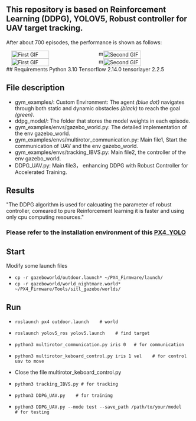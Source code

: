 ## This repository is based on Reinforcement Learning (DDPG), YOLOV5, Robust controller for UAV target tracking.


After about 700 episodes, the performance is shown as follows:

<div style="display: flex; justify-content: center;">
  <img src="Robust_RL_test.gif" alt="First GIF"  width = "45%" height="45%" style="margin-right: 10px;">m
  <img src="robust_tracker.gif" alt="Second GIF" width=45%" height="45%">
</div>
<div style="display: flex; justify-content: center;">
  <img src="robust_tracker1.gif" alt="First GIF" width="45%" height="45%" style="margin-right: 10px;">m
  <img src="robust_tracker2.gif" alt="Second GIF" width=45%" height="45%">
</div>
## Requirements
Python 3.10  
Tensorflow 2.14.0  
tensorlayer 2.2.5  

## File description
- gym_examples/: Custom Environment: The agent _(blue dot)_ navigates through both static  and dynamic obstacles _(black)_ to reach the goal _(green)_.
- ddpg_model/: The folder that stores the model weights in each episode.
- gym_examples/envs/gazebo_world.py: The detailed implementation of the env gazebo_world.
- gym_examples/envs/multirotor_communication.py: Main file1, Start the communication of UAV and the env gazebo_world.
- gym_examples/envs/tracking_IBVS.py: Main file2, the controller of the env gazebo_world.
- DDPG_UAV.py: Main file3， enhancing DDPG with Robust Controller for Accelerated Training.

## Results
"The DDPG algorithm is used for calcuating the parameter of robust controller, comeared to pure Reinforcement learning it is faster and using only cpu computing resources."

### **Please refer to the installation environment of this [PX4_YOLO](https://github.com/doggystyle-star/PX4_yolov5)**

## Start
Modify some launch files
* `cp -r gazeboworld/outdoor.launch* ~/PX4_Firmware/launch/ `
* `cp -r gazeboworld/world_nightmare.world* ~/PX4_Firmware/Tools/sitl_gazebo/worlds/ `

## Run
  * `roslaunch px4 outdoor.launch    # world`
  * `roslaunch yolov5_ros yolov5.launch    # find target`
  * `python3 multirotor_communication.py iris 0   # for communication`
  * `python3 multirotor_keboard_control.py iris 1 vel    # for control uav to move`
  
  * Close the file multirotor_keboard_control.py

  * `python3 tracking_IBVS.py # for tracking`  
  * `python3 DDPG_UAV.py    # for training`
  * `python3 DDPG_UAV.py --mode test --save_path /path/to/your/model      # for testing`

